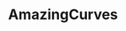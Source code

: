 ---
title: AmazingCurves
crosslinks:
- livven
- hipcleavage
- Malmalloy
- oliveskin
- preggo
- FrogButt
- Geniva_
- LoveToWatchYouLeave
---